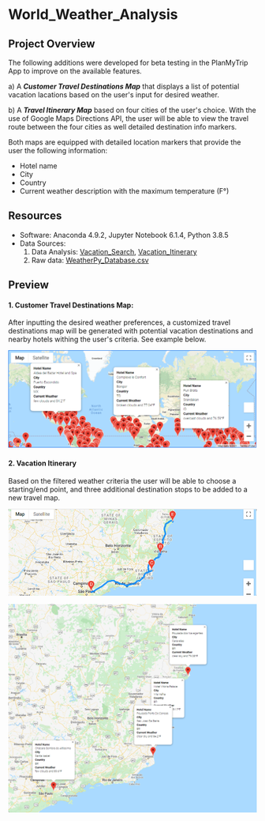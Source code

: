 # World_Weather_Analysis

## Project Overview

The following additions were developed for beta testing in the PlanMyTrip App to improve on the available features.

a) A ***Customer Travel Destinations Map*** that displays a list of potential vacation lacations based on the user's input for desired weather.  

b) A ***Travel Itinerary Map*** based on four cities of the user's choice. With the use of Google Maps Directions API, the user will be able to view the travel route between the four cities as well detailed destination info markers. 

Both maps are equipped with detailed location markers that provide the user the following information:

- Hotel name
- City
- Country
- Current weather description with the maximum temperature (F°)


## Resources 

- Software: Anaconda 4.9.2, Jupyter Notebook 6.1.4, Python 3.8.5
- Data Sources: 
   1. Data Analysis: [Vacation_Search](Vacation_Search/Vacation_Search.ipynb), [Vacation_Itinerary](Vacation_Itinerary/Vacation_Itinerary.ipynb)
   2. Raw data: [WeatherPy_Database.csv](Weather_Database/WeatherPy_Database.csv)

## Preview

#### 1. Customer Travel Destinations Map:

After inputting the desired weather preferences, a customized travel destinations map will be generated with potential vacation destinations and nearby hotels withing the user's criteria. See example below.


<p align="center">
  <kbd><img src="Vacation_Search/WeatherPy_vacation_map.png" width="900"/><kbd>
</p>


#### 2. Vacation Itinerary

Based on the filtered weather criteria the user will be able to choose a starting/end point, and three additional destination stops to be added to a new travel map. 

<p align="center">
  <img src="Vacation_Itinerary/WeatherPy_travel_map.PNG" width="900"/>
</p>


<p align="center">
  <img src="Vacation_Itinerary/WeatherPy_travel_map_markers.png" width="600"/>
</p>
